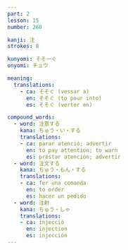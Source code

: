 ```yaml
---
part: 2
lesson: 15
number: 260

kanji: 注
strokes: 8

kunyomi: そそーぐ
onyomi: チュウ

meaning:
  translations:
    - ca: そそぐ (vessar a)
      en: そそぐ (to pour into)
      es: そそぐ (verter en)

compound_words:
  - word: 注意する
    kana: ちゅう・い・する
    translations:
    - ca: parar atenció; advertir
      en: to pay attention; to warn
      es: prestar atención; advertir
  - word: 注文する
    kana: ちゅう・もん・する
    translations:
    - ca: fer una comanda
      en: to order
      es: hacer un pedido
  - word: 注射
    kana: ちゅう・しゃ
    translations:
    - ca: injecció
      en: injection
      es: injección
---
```

